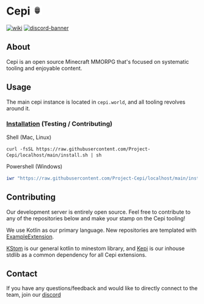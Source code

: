 # Cepi <img src="https://github.com/Project-Cepi/branding/blob/main/cepi-icon.png?raw=true" width=25>
[![wiki](https://img.shields.io/badge/documentation-wiki-74aad6?style=for-the-badge)](https://project-cepi.github.io/)
[![discord-banner](https://img.shields.io/discord/706185253441634317?label=discord&style=for-the-badge&color=7289da)](https://discord.cepi.world/8K8WMGV)

## About
Cepi is an open source Minecraft MMORPG that's focused on systematic tooling and enjoyable content.

## Usage
The main cepi instance is located in `cepi.world`, and all tooling revolves around it.

### [Installation](https://github.com/Project-Cepi/localhost) (Testing / Contributing)

Shell (Mac, Linux)
```shell
curl -fsSL https://raw.githubusercontent.com/Project-Cepi/localhost/main/install.sh | sh
```

Powershell (Windows)
```powershell
iwr "https://raw.githubusercontent.com/Project-Cepi/localhost/main/install.ps1" | iex
```

## Contributing
Our development server is entirely open source. Feel free to contribute to any of the repositories below and make your stamp on the Cepi tooling!

We use Kotlin as our primary language. New repositories are templated with [ExampleExtension](https://github.com/Project-Cepi/ExampleExtension).

[KStom](https://github.com/Project-Cepi/KStom) is our general kotlin to minestom library,
and [Kepi](https://github.com/Project-Cepi/Kepi) is our inhouse stdlib as a common dependency for all Cepi extensions.

## Contact

If you have any questions/feedback and would like to directly connect to the team, join our [discord](https://discord.cepi.world/8K8WMGV)
